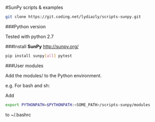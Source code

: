 #SunPy scripts & examples

``` sh
git clone https://git.coding.net/lydiazly/scripts-sunpy.git
```

###Python version

Tested with python 2.7

###Install **SunPy**
http://sunpy.org/

``` sh
pip install sunpy[all] pytest
```

###User modules

Add the modules/ to the Python environment.

e.g. For bash and sh:

Add

``` sh
export PYTHONPATH=$PYTHONPATH:<SOME_PATH>/scripts-sunpy/modules
```
 
to ~/.bashrc